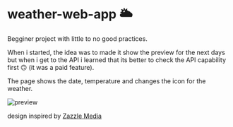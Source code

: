 # weather-web-app 🌥️ 
Begginer project with little to no good practices.

When i started, the idea was to made it show the preview for the next days but when i get to the API i learned that its better to check the API capability first 🙃 (it was a paid feature).

The page shows the date, temperature and changes the icon for the weather.

![preview](https://i.imgur.com/5QGql6F.png)

design inspired by [Zazzle Media](https://dribbble.com/shots/3222581-Weather-UI-Widget)

